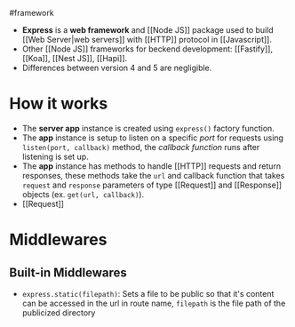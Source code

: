 #framework
- **Express** is a **web framework** and [[Node JS]] package used to build [[Web Server|web servers]] with [[HTTP]] protocol in [[Javascript]].
- Other [[Node JS]] frameworks for beckend development: [[Fastify]], [[Koa]], [[Nest JS]], [[Hapi]].
- Differences between version 4 and 5 are negligible.
# How it works
- The **server app** instance is created using `express()` factory function.
- The **app** instance is setup to listen on a specific *port* for requests using `listen(port, callback)` method, the *callback function* runs after listening is set up.
- The **app** instance has methods to handle [[HTTP]] requests and return responses, these methods take the `url` and callback function that takes `request` and `response` parameters of type [[Request]] and [[Response]] objects (ex. `get(url, callback)`).
- [[Request]] 
# Middlewares
## Built-in Middlewares
- `express.static(filepath)`: Sets a file to be public so that it's content can be accessed in the url in route name, `filepath` is the file path of the publicized directory
